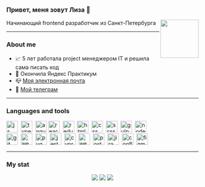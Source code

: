 ### Привет, меня зовут Лиза :wave:
Начинающий frontend разработчик из Санкт-Петербурга
<img align="right" src="https://media.giphy.com/media/RN8FdaB6T1bkkI5n4I/giphy.gif" width="100"/>

---

### About me

- :chart_with_upwards_trend: 5 лет работала project менеджером IT и решила сама писать код
- :seedling: Окончила Яндекс Практикум
- :mailbox_closed: [Моя электронная почта](mailto:me@lizaelkina.ru)
- :incoming_envelope: <a href="https://t.me/lizaelkina">Мой телеграм</a> 

---

### Languages and tools

<div class="icons">
	<img src="https://cdn.jsdelivr.net/gh/devicons/devicon/icons/javascript/javascript-original.svg" title="js" width="30" height="30"/>&nbsp;
	<img src="https://cdn.jsdelivr.net/gh/devicons/devicon/icons/typescript/typescript-original.svg" title="typescript" width="30" height="30"/>&nbsp;
	<img src="https://cdn.jsdelivr.net/gh/devicons/devicon/icons/angularjs/angularjs-original.svg" title="angular" width="30" height="30"/>
	<img src="https://cdn.jsdelivr.net/gh/devicons/devicon/icons/react/react-original.svg" title="react" width="30" height="30"/>&nbsp;
	<img src="https://cdn.jsdelivr.net/gh/devicons/devicon/icons/redux/redux-original.svg" title="redux" width="30" height="30"/>&nbsp;
	<img src="https://cdn.jsdelivr.net/gh/devicons/devicon/icons/html5/html5-original.svg" title="html" width="30" height="30"/>&nbsp;
	<img src="https://cdn.jsdelivr.net/gh/devicons/devicon/icons/css3/css3-original.svg" title="css" width="30" height="30"/>&nbsp;
	<img src="https://cdn.jsdelivr.net/gh/devicons/devicon/icons/sass/sass-original.svg" title="scss" width="30" height="30"/>&nbsp;
	<img src="https://cdn.jsdelivr.net/gh/devicons/devicon/icons/gulp/gulp-plain.svg" title="gulp" width="30" height="30"/>&nbsp;
	<img src="https://cdn.jsdelivr.net/gh/devicons/devicon/icons/nodejs/nodejs-original.svg" title="node" width="30" height="30"/>&nbsp;
</div>

<div class="icons">
	<img src="https://cdn.jsdelivr.net/gh/devicons/devicon/icons/git/git-plain.svg" title="git" width="30" height="30"/>&nbsp;
	<img src="https://cdn.jsdelivr.net/gh/devicons/devicon/icons/webpack/webpack-original.svg" title="webpack" width="30" height="30"/>&nbsp;
	<img src="https://cdn.rawgit.com/pugjs/pug-logo/eec436cee8fd9d1726d7839cbe99d1f694692c0c/SVG/pug-final-logo-_-colour-128.svg" title="pug" width="30" height="30"/>&nbsp;
	<img src="https://cdn.jsdelivr.net/gh/devicons/devicon/icons/jest/jest-plain.svg" title="jest" width="30" height="30"/>&nbsp;
	<img src="https://cdn.jsdelivr.net/gh/devicons/devicon/icons/cypressio/cypressio-original.svg" title="cypress" width="30" height="30"/>&nbsp;
	<img src="https://cdn.jsdelivr.net/gh/devicons/devicon/icons/webstorm/webstorm-original.svg" title="webstorm" width="30" height="30"/>&nbsp;
	<img src="https://cdn.jsdelivr.net/gh/devicons/devicon/icons/postman/postman-original.svg" title="postman" width="30" height="30"/>&nbsp;         
	<img src="https://cdn.jsdelivr.net/gh/devicons/devicon/icons/jira/jira-original.svg" title="jira" width="30" height="30"/>&nbsp;
	<img src="https://cdn.jsdelivr.net/gh/devicons/devicon/icons/confluence/confluence-original.svg" title="confluence" width="30" height="30"/>&nbsp;
	<img src="https://cdn.jsdelivr.net/gh/devicons/devicon/icons/figma/figma-original.svg" title="figma" width="30" height="30"/>&nbsp;	
</div>

---    

### My stat
<div id="stat" align="center">
	<img src="https://github-profile-summary-cards.vercel.app/api/cards/profile-details?username=lizaelkina&theme=transparent"/>
	<img src="https://github-profile-summary-cards.vercel.app/api/cards/most-commit-language?username=lizaelkina&theme=transparent"/>
	<img src="https://github-profile-summary-cards.vercel.app/api/cards/stats?username=lizaelkina&theme=transparent"/>
</div>
